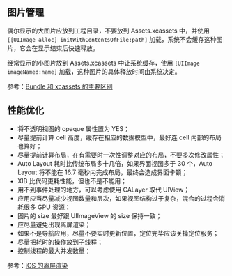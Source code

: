 
## 图片管理

偶尔显示的大图片应放到工程目录，不要放到 Assets.xcassets 中，并使用 `[[UIImage alloc] initWithContentsOfFile:path]` 加载，系统不会缓存这种图片，它会在显示结束后快速释放。

经常显示的小图片放到 Assets.xcassets 中让系统缓存，使用 `[UIImage imageNamed:name]` 加载，这种图片的具体释放时间由系统决定。

参考：[Bundle 和 xcassets 的主要区别](https://www.jianshu.com/p/ca130b97446b "")

## 性能优化

* 将不透明视图的 opaque 属性置为 YES；
* 尽量提前计算 cell 高度，缓存在相应的数据模型中，最好连 cell 内部的布局也算好；
* 尽量提前计算布局，在有需要时一次性调整对应的布局，不要多次修改属性；
* Auto Layout 耗时比传统布局多十几倍，如果界面视图多于 30 个，Auto Layout 将不能在 16.7 毫秒内完成布局，最终会造成界面卡顿；
* XIB 比代码更耗性能，但也不是不能用；
* 用不到事件处理的地方，可以考虑使用 CALayer 取代 UIView；
* 应用应当尽量减少视图数量和层次，如果视图结构过于复杂，混合的过程会消耗很多 GPU 资源；
* 图片的 size 最好跟 UIImageView 的 size 保持一致；
* 应尽量避免出现离屏渲染；
* 如果不是导航应用，尽量不要实时更新位置，定位完毕应该关掉定位服务；
* 尽量把耗时的操作放到子线程；
* 控制线程的最大并发数量；

参考：[iOS 的离屏渲染](https://imlifengfeng.github.io/article/593/ "")  


